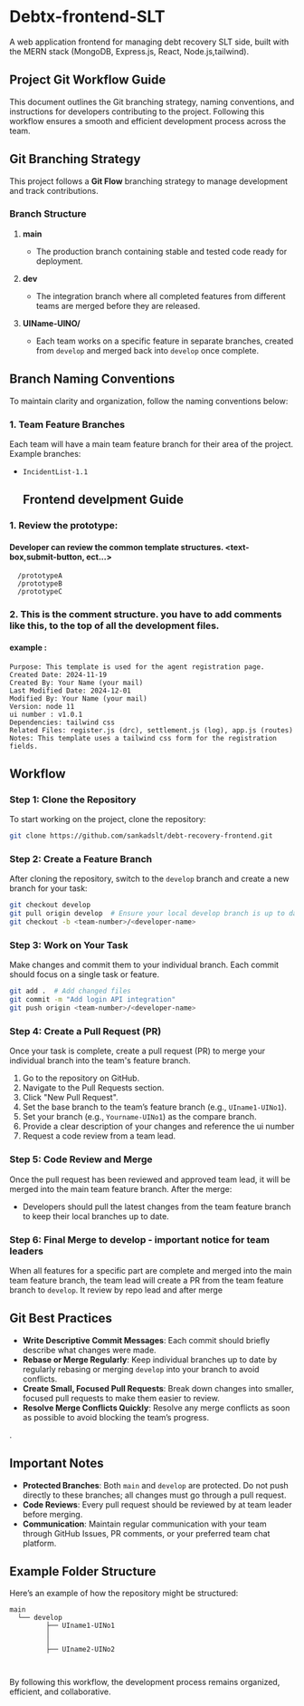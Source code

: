 # Debtx-frontend-SLT
A web application frontend for managing debt recovery SLT side, built with the MERN stack (MongoDB, Express.js, React, Node.js,tailwind).

## Project Git Workflow Guide

This document outlines the Git branching strategy, naming conventions, and instructions for developers contributing to the project. Following this workflow ensures a smooth and efficient development process across the team.

## Git Branching Strategy

This project follows a **Git Flow** branching strategy to manage development and track contributions.

### Branch Structure

1. **main**  
   - The production branch containing stable and tested code ready for deployment.

2. **dev**  
   - The integration branch where all completed features from different teams are merged before they are released.

3. **UIName-UINO/**  
   - Each team works on a specific feature in separate branches, created from `develop` and merged back into `develop` once complete.





## Branch Naming Conventions

To maintain clarity and organization, follow the naming conventions below:

### 1. Team Feature Branches
Each team will have a main team feature branch for their area of the project. Example branches:
- `IncidentList-1.1`



  

  ## Frontend develpment Guide

### 1. Review the prototype:
#### Developer can review the common template structures. <text-box,submit-button, ect...>
      /prototypeA
      /prototypeB
      /prototypeC
   

### 2. This is the comment structure. you have to add comments like this, to the top of all the development files.
#### example :
    Purpose: This template is used for the agent registration page.
    Created Date: 2024-11-19
    Created By: Your Name (your mail)
    Last Modified Date: 2024-12-01
    Modified By: Your Name (your mail)
    Version: node 11
    ui number : v1.0.1
    Dependencies: tailwind css
    Related Files: register.js (drc), settlement.js (log), app.js (routes)
    Notes: This template uses a tailwind css form for the registration fields. 

## Workflow

### Step 1: Clone the Repository
To start working on the project, clone the repository:
```bash
git clone https://github.com/sankadslt/debt-recovery-frontend.git
```

### Step 2: Create a Feature Branch
After cloning the repository, switch to the `develop` branch and create a new branch for your task:
```bash
git checkout develop
git pull origin develop  # Ensure your local develop branch is up to date
git checkout -b <team-number>/<developer-name>
```


### Step 3: Work on Your Task
Make changes and commit them to your individual branch. Each commit should focus on a single task or feature.
```bash
git add .  # Add changed files
git commit -m "Add login API integration"
git push origin <team-number>/<developer-name>
```

### Step 4: Create a Pull Request (PR)
Once your task is complete, create a pull request (PR) to merge your individual branch into the team's feature branch.

1. Go to the repository on GitHub.
2. Navigate to the Pull Requests section.
3. Click "New Pull Request".
4. Set the base branch to the team’s feature branch (e.g., `UIname1-UINo1`).
5. Set your branch (e.g., `Yourname-UINo1`) as the compare branch.
6. Provide a clear description of your changes and reference the ui number 
7. Request a code review from a  team lead.

### Step 5: Code Review and Merge
Once the pull request has been reviewed and approved team lead, it will be merged into the main team feature branch. After the merge:
- Developers should pull the latest changes from the team feature branch to keep their local branches up to date.

### Step 6: Final Merge to develop - important notice for team leaders 
When all features for a specific part are complete and merged into the main team feature branch, the team lead will create a PR from the team feature branch to `develop`.
It review by repo lead and after merge


## Git Best Practices

- **Write Descriptive Commit Messages**: Each commit should briefly describe what changes were made.
- **Rebase or Merge Regularly**: Keep individual branches up to date by regularly rebasing or merging `develop` into your branch to avoid conflicts.
- **Create Small, Focused Pull Requests**: Break down changes into smaller, focused pull requests to make them easier to review.
- **Resolve Merge Conflicts Quickly**: Resolve any merge conflicts as soon as possible to avoid blocking the team’s progress.

.

## Important Notes

- **Protected Branches**: Both `main` and `develop` are protected. Do not push directly to these branches; all changes must go through a pull request.
- **Code Reviews**: Every pull request should be reviewed by at team leader before merging.
- **Communication**: Maintain regular communication with your team through GitHub Issues, PR comments, or your preferred team chat platform.

## Example Folder Structure

Here’s an example of how the repository might be structured:

```
main
  └── develop
         ├── UIname1-UINo1
         │    
         │    
         ├── UIname2-UINo2
             
        
```

By following this workflow, the development process remains organized, efficient, and collaborative. 
```


